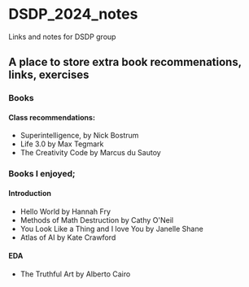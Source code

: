 # DSDP_2024_notes
Links and notes for DSDP group

## A place to store extra book recommenations, links, exercises

### Books
#### Class recommendations:
* Superintelligence, by Nick Bostrum 
* Life 3.0 by Max Tegmark
* The Creativity Code by Marcus du Sautoy
  
### Books I enjoyed;
#### Introduction
* Hello World by Hannah Fry
* Methods of Math Destruction by Cathy O'Neil
* You Look Like a Thing and I love You by Janelle Shane
* Atlas of AI by Kate Crawford

#### EDA
* The Truthful Art by Alberto Cairo

